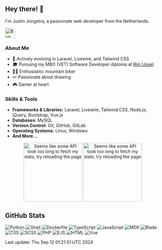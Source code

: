 ## Hey there! 👋

I'm Justin Jongstra, a passionate web developer from the Netherlands.

<a href='https://ko-fi.com/justinjongstra' target='_blank'><img height='32' style='border:0px;height:32px;' src='https://cdn.ko-fi.com/cdn/kofi2.png?v=3' border='0' alt='Buy Me a Coffee at ko-fi.com' /></a> 
<br>

### About Me
- 🌱 Actively evolving in Laravel, Livewire, and Tailwind CSS
- 🎓 Pursuing my MBO (VET) Software Developer diploma at [Rijn IJssel](https://www.rijnijssel.nl/)
- 🚵‍♂️ Enthusiastic mountain biker
- ✏️ Passionate about drawing
- 🎮 Gamer at heart

### Skills & Tools
- **Frameworks & Libraries:** Laravel, Livewire, Tailwind CSS, Node.js, jQuery, Bootstrap, Vue.js
- **Databases:** MySQL
- **Version Control:** Git, GitHub, GitLab
- **Operating Systems:** Linux, Windows
- **And More...**


<p align="center">
  <img style="height: 190px;" src="https://github-readme-stats-sigma-two-42.vercel.app/api?username=Justin0122&show_icons=true&theme=outrun" alt="Seems like some API took too long to fetch my stats, try reloading the page"/>
  <img style="height: 190px;" src="https://github-readme-stats-sigma-two-42.vercel.app/api/top-langs/?username=Justin0122&layout=compact&theme=outrun" alt="Seems like some API took too long to fetch my stats, try reloading the page"/>
</p>
</p>



## GitHub Stats
![Python](https://img.shields.io/badge/Python-.10%25-blue)
![Shell](https://img.shields.io/badge/Shell-.26%25-blue)
![Dockerfile](https://img.shields.io/badge/Dockerfile-0%25-blue)
![TypeScript](https://img.shields.io/badge/TypeScript-.01%25-blue)
![JavaScript](https://img.shields.io/badge/JavaScript-8.61%25-blue)
![MDX](https://img.shields.io/badge/MDX-3.05%25-blue)
![Blade](https://img.shields.io/badge/Blade-31.77%25-blue)
![CSS](https://img.shields.io/badge/CSS-1.32%25-blue)
![SCSS](https://img.shields.io/badge/SCSS-1.25%25-blue)
![PHP](https://img.shields.io/badge/PHP-52.57%25-blue)
![EJS](https://img.shields.io/badge/EJS-.46%25-blue)
![HTML](https://img.shields.io/badge/HTML-.06%25-blue)
![Vue](https://img.shields.io/badge/Vue-.47%25-blue)

Last update: Thu Sep 12 01:21:51 UTC 2024

